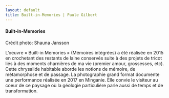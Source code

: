 ```yaml
---
layout: default
title: Built-in-Memories | Paule Gilbert
---
```

<section class="portfolio-item">
	<h4>Built-in-Memories</h4>
	<div class="photo-main" style="background: url(main.jpg)"></div>
	<p class="photo-credit">Crédit photo: Shauna Jansson</p>
	<p class="work-description">L’oeuvre « Built-in Memories » (Mémoires intégrées) a été réalisée en 2015 en crochetant des restants de laine conservés suite à des projets de tricot liés à des moments charnières de ma vie (premier amour, grossesses, etc). Cette chrysalide habitable aborde les notions de mémoire, de métamorphose et de passage. La photographie grand format documente une performance réalisée en 2017 en Minganie. Elle convie le visiteur au coeur de ce paysage où la géologie particulière parle aussi de temps et de transformation.</p>
</section>
